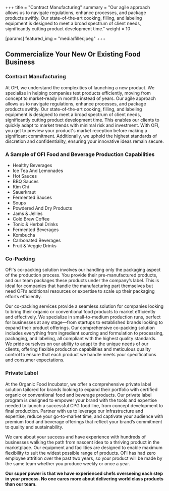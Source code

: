 +++
title = "Contract Manufacturing"
summary = "Our agile approach allows us to navigate regulations, enhance processes, and package products swiftly. Our state-of-the-art cooking, filling, and labeling equipment is designed to meet a broad spectrum of client needs, significantly cutting product development time."
weight = 10

[params]
featured_img = "media/filler.jpeg"
+++

## Commercialize Your New Or Existing Food Business

### Contract Manufacturing

At OFI, we understand the complexities of launching a new product. We specialize in helping companies test products efficiently, moving from concept to market-ready in months instead of years. Our agile approach allows us to navigate regulations, enhance processes, and package products swiftly. Our state-of-the-art cooking, filling, and labeling equipment is designed to meet a broad spectrum of client needs, significantly cutting product development time. This enables our clients to quickly adapt to market trends with minimal risk and investment. With OFI, you get to preview your product's market reception before making a significant commitment. Additionally, we uphold the highest standards of discretion and confidentiality, ensuring your innovative ideas remain secure.

### A Sample of OFI Food and Beverage Production Capabilities

- Healthy Beverages
- Ice Tea And Lemonades
- Hot Sauces
- BBQ Sauces
- Kim Chi
- Sauerkraut
- Fermented Sauces
- Soups
- Powdered And Dry Products
- Jams & Jellies
- Cold Brew Coffee
- Tonic & Herbal Drinks
- Fermented Beverages
- Kombucha
- Carbonated Beverages
- Fruit & Veggie Drinks

### Co-Packing

OFI's co-packing solution involves our handling only the packaging aspect of the production process. You provide their pre-manufactured products, and our team packages these products under the company’s label. This is ideal for companies that handle the manufacturing part themselves but need OFI’s additional resources or expertise to scale up their packaging efforts efficiently.

Our co-packing services provide a seamless solution for companies looking to bring their organic or conventional food products to market efficiently and effectively. We specialize in small-to-medium production runs, perfect for businesses at any stage—from startups to established brands looking to expand their product offerings. Our comprehensive co-packing solution includes everything from ingredient sourcing and formulation to processing, packaging, and labeling, all compliant with the highest quality standards. We pride ourselves on our ability to adapt to the unique needs of our clients, offering flexible production capabilities and meticulous quality control to ensure that each product we handle meets your specifications and consumer expectations.

### Private Label

At the Organic Food Incubator, we offer a comprehensive private label solution tailored for brands looking to expand their portfolio with certified organic or conventional food and beverage products. Our private label program is designed to empower your brand with the tools and expertise needed to launch a successful CPG food line, from concept development to final production. Partner with us to leverage our infrastructure and expertise, reduce your go-to-market time, and captivate your audience with premium food and beverage offerings that reflect your brand’s commitment to quality and sustainability.

We care about your success and have experience with hundreds of businesses walking the path from nascent idea to a thriving product in the marketplace. Our equipment and facilities are designed to enable maximum flexibility to suit the widest possible range of products. OFI has had zero employee attrition over the past two years, so your product will be made by the same team whether you produce weekly or once a year.

**Our super power is that we have experienced chefs overseeing each step in your process. No one cares more about delivering world class products than our team.**
